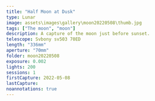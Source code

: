 ```yaml
---
title: "Half Moon at Dusk"
type: Lunar
image: assets\images\gallery\moon20220508\thumb.jpg
tags: ["The moon", "moon"]
description: A capture of the moon just before sunset.
telescope: Svbony sv503 70ED
length: "336mm"
aperture: "70mm"
folder: moon20220508
exposure: 0.002
lights: 200
sessions: 1
firstCapture: 2022-05-08
lastCapture:
noannotations: true
---
```

